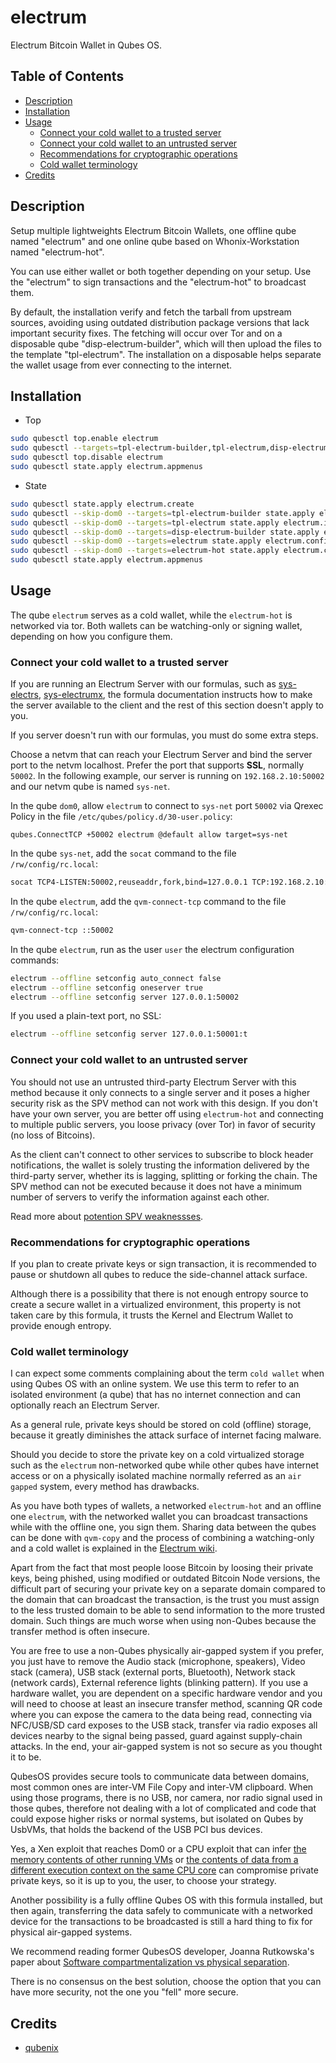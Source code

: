 # electrum

Electrum Bitcoin Wallet in Qubes OS.

## Table of Contents

* [Description](#description)
* [Installation](#installation)
* [Usage](#usage)
  * [Connect your cold wallet to a trusted server](#connect-your-cold-wallet-to-a-trusted-server)
  * [Connect your cold wallet to an untrusted server](#connect-your-cold-wallet-to-an-untrusted-server)
  * [Recommendations for cryptographic operations](#recommendations-for-cryptographic-operations)
  * [Cold wallet terminology](#cold-wallet-terminology)
* [Credits](#credits)

## Description

Setup multiple lightweights Electrum Bitcoin Wallets, one offline qube named
"electrum" and one online qube based on Whonix-Workstation named
"electrum-hot".

You can use either wallet or both together depending on your setup. Use the
"electrum" to sign transactions and the "electrum-hot" to broadcast them.

By default, the installation verify and fetch the tarball from upstream
sources, avoiding using outdated distribution package versions that lack
important security fixes. The fetching will occur over Tor and on a disposable
qube "disp-electrum-builder", which will then upload the files to the template
"tpl-electrum". The installation on a disposable helps separate the wallet
usage from ever connecting to the internet.

## Installation

- Top
```sh
sudo qubesctl top.enable electrum
sudo qubesctl --targets=tpl-electrum-builder,tpl-electrum,disp-electrum-builder,electrum,electrum-hot state.apply
sudo qubesctl top.disable electrum
sudo qubesctl state.apply electrum.appmenus
```

- State
<!-- pkg:begin:post-install -->
```sh
sudo qubesctl state.apply electrum.create
sudo qubesctl --skip-dom0 --targets=tpl-electrum-builder state.apply electrum.install-builder
sudo qubesctl --skip-dom0 --targets=tpl-electrum state.apply electrum.install
sudo qubesctl --skip-dom0 --targets=disp-electrum-builder state.apply electrum.configure-builder
sudo qubesctl --skip-dom0 --targets=electrum state.apply electrum.configure
sudo qubesctl --skip-dom0 --targets=electrum-hot state.apply electrum.configure-hot
sudo qubesctl state.apply electrum.appmenus
```
<!-- pkg:end:post-install -->

## Usage

The qube `electrum` serves as a cold wallet, while the `electrum-hot` is
networked via tor. Both wallets can be watching-only or signing wallet,
depending on how you configure them.

### Connect your cold wallet to a trusted server

If you are running an Electrum Server with our formulas, such as
[sys-electrs](../sys-electrs/README.md),
[sys-electrumx](../sys-electrumx/README.md), the formula documentation
instructs how to make the server available to the client and the rest of this
section doesn't apply to you.

If you server doesn't run with our formulas, you must do some extra steps.

Choose a netvm that can reach your Electrum Server and bind the server port to
the netvm localhost. Prefer the port that supports **SSL**, normally `50002`.
In the following example, our server is running on `192.168.2.10:50002` and
our netvm qube is named `sys-net`.

In the qube `dom0`, allow `electrum` to connect to `sys-net` port
`50002` via Qrexec Policy in the file `/etc/qubes/policy.d/30-user.policy`:
```qrexecpolicy
qubes.ConnectTCP +50002 electrum @default allow target=sys-net
```

In the qube `sys-net`, add the `socat` command to the file
`/rw/config/rc.local`:
```sh
socat TCP4-LISTEN:50002,reuseaddr,fork,bind=127.0.0.1 TCP:192.168.2.10:50002 &
```

In the qube `electrum`, add the `qvm-connect-tcp` command to the file
`/rw/config/rc.local`:
```sh
qvm-connect-tcp ::50002
```

In the qube `electrum`, run as the user `user` the electrum configuration
commands:
```sh
electrum --offline setconfig auto_connect false
electrum --offline setconfig oneserver true
electrum --offline setconfig server 127.0.0.1:50002
```

If you used a plain-text port, no SSL:
```sh
electrum --offline setconfig server 127.0.0.1:50001:t
```

### Connect your cold wallet to an untrusted server

You should not use an untrusted third-party Electrum Server with this method
because it only connects to a single server and it poses a higher security
risk as the SPV method can not work with this design. If you don't have your
own server, you are better off using `electrum-hot` and connecting to multiple
public servers, you loose privacy (over Tor) in favor of security (no loss of
Bitcoins).

As the client can't connect to other services to subscribe to block header
notifications, the wallet is solely trusting the information delivered by the
third-party server, whether its is lagging, splitting or forking the chain.
The SPV method can not be executed because it does not have a minimum number
of servers to verify the information against each other.

Read more about [potention SPV weaknessses](https://developer.bitcoin.org/devguide/operating_modes.html#potential-spv-weaknesses).

### Recommendations for cryptographic operations

If you plan to create private keys or sign transaction, it is recommended to
pause or shutdown all qubes to reduce the side-channel attack surface.

Although there is a possibility that there is not enough entropy source to
create a secure wallet in a virtualized environment, this property is not
taken care by this formula, it trusts the Kernel and Electrum Wallet to
provide enough entropy.

### Cold wallet terminology

I can expect some comments complaining about the term `cold wallet` when
using Qubes OS with an online system. We use this term to refer to an isolated
environment (a qube) that has no internet connection and can optionally reach
an Electrum Server.

As a general rule, private keys should be stored on cold (offline) storage,
because it greatly diminishes the attack surface of internet facing malware.

Should you decide to store the private key on a cold virtualized storage such
as the `electrum` non-networked qube while other qubes have internet
access or on a physically isolated machine normally referred as an `air
gapped` system, every method has drawbacks.

As you have both types of wallets, a networked `electrum-hot` and an offline
one `electrum`, with the networked wallet you can broadcast transactions
while with the offline one, you sign them. Sharing data between the qubes can
be done with `qvm-copy` and the process of combining a watching-only and a
cold wallet is explained in the [Electrum wiki](https://electrum.readthedocs.io/en/latest/coldstorage.html).

Apart from the fact that most people loose Bitcoin by loosing their private
keys, being phished, using modified or outdated Bitcoin Node versions, the
difficult part of securing your private key on a separate domain compared to
the domain that can broadcast the transaction, is the trust you must assign to
the less trusted domain to be able to send information to the more trusted
domain. Such things are much worse when using non-Qubes because the transfer
method is often insecure.

You are free to use a non-Qubes physically air-gapped system if you prefer,
you just have to remove the Audio stack (microphone, speakers), Video stack
(camera), USB stack (external ports, Bluetooth), Network stack (network
cards), External reference lights (blinking pattern). If you use a hardware
wallet, you are dependent on a specific hardware vendor and you will need to
choose at least an insecure transfer method, scanning QR code where you can
expose the camera to the data being read, connecting via NFC/USB/SD card
exposes to the USB stack, transfer via radio exposes all devices nearby to the
signal being passed, guard against supply-chain attacks. In the end, your
air-gapped system is not so secure as you thought it to be.

QubesOS provides secure tools to communicate data between domains, most common
ones are inter-VM File Copy and inter-VM clipboard. When using those programs,
there is no USB, nor camera, nor radio signal used in those qubes, therefore
not dealing with a lot of complicated and code that could expose higher risks
or normal systems, but isolated on Qubes by UsbVMs, that holds the backend of
the USB PCI bus devices.

Yes, a Xen exploit that reaches Dom0 or a CPU exploit that can infer
[the memory contents of other running VMs](https://www.qubes-os.org/news/2023/11/14/qsb-096/)
or [the contents of data from a different execution context on the
same CPU core](https://www.qubes-os.org/news/2023/09/27/qsb-094/) can
compromise private private keys, so it is up to you, the user, to choose your
strategy.

Another possibility is a fully offline Qubes OS with this formula installed,
but then again, transferring the data safely to communicate with a networked
device for the transactions to be broadcasted is still a hard thing to fix for
physical air-gapped systems.

We recommend reading former QubesOS developer, Joanna Rutkowska's paper about
[Software compartmentalization vs physical separation](https://invisiblethingslab.com/resources/2014/Software_compartmentalization_vs_physical_separation.pdf).

There is no consensus on the best solution, choose the option that you can
have more security, not the one you "fell" more secure.

## Credits

- [qubenix](https://github.com/qubenix/qubes-whonix-bitcoin)
